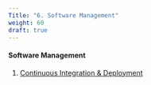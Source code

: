 ```yaml
---
Title: "6. Software Management"
weight: 60
draft: true
---
```


#### Software Management

1. [Continuous Integration &amp; Deployment](/lifecycle/ci)
<!-- 2. [Software Management](/lifecycle/management): Skills (1), Scrum (2) -->

